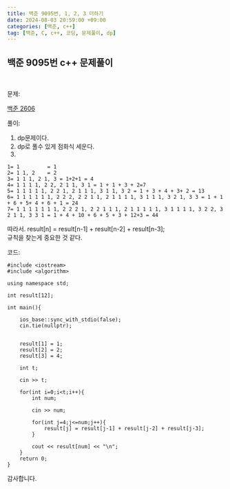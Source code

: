 ```yaml
---
title: 백준 9095번, 1, 2, 3 더하기
date: 2024-08-03 20:59:00 +09:00
categories: [백준, c++]
tag: [백준, C, c++, 코딩, 문제풀이, dp]
---
```


## 백준 9095번 c++ 문제풀이
<br>

문제:

[백준 2606](https://www.acmicpc.net/problem/9095)

풀이:

1. dp문제이다.
2. dp로 풀수 있게 점화식 세운다.
3.

    1= 1         = 1
    2= 1 1, 2    = 2
    3= 1 1 1, 2 1, 3 = 1+2+1 = 4
    4= 1 1 1 1, 2 2, 2 1 1, 3 1 = 1 + 1 + 3 + 2=7
    5= 1 1 1 1 1, 2 2 1, 2 1 1 1, 3 1 1, 3 2 = 1 + 3 + 4 + 3+ 2 = 13
    6= 1 1 1 1 1 1, 2 2 2, 2 2 1 1, 2 1 1 1 1, 3 1 1 1, 3 2 1, 3 3 = 1 + 1 + 6 + 5+ 4 + 6 + 1 = 24
    7= 1 1 1 1 1 1 1, 2 2 2 1, 2 2 1 1 1, 2 1 1 1 1 1, 3 1 1 1 1, 3 2 2, 3 2 1 1, 3 3 1 = 1 + 4 + 10 + 6 + 5 + 3 + 12+3 = 44 

따라서. result[n] = result[n-1] + result[n-2] + result[n-3]; <br>
규칙을 찾는게 중요한 것 같다.

코드:

    #include <iostream>
    #include <algorithm>

    using namespace std;

    int result[12];

    int main(){
    
        ios_base::sync_with_stdio(false);
        cin.tie(nullptr);


        result[1] = 1;
        result[2] = 2;
        result[3] = 4;

        int t;

        cin >> t;

        for(int i=0;i<t;i++){
            int num;

            cin >> num;

            for(int j=4;j<=num;j++){
                result[j] = result[j-1] + result[j-2] + result[j-3];
            }

            cout << result[num] << "\n";
        }
        return 0;
    }

감사합니다.